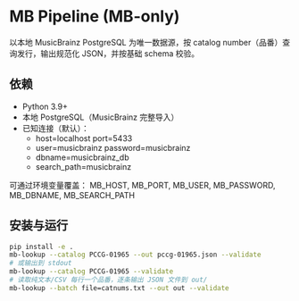 # MB Pipeline (MB-only)

以本地 MusicBrainz PostgreSQL 为唯一数据源，按 catalog number（品番）查询发行，输出规范化 JSON，并按基础 schema 校验。

## 依赖
- Python 3.9+
- 本地 PostgreSQL（MusicBrainz 完整导入）
- 已知连接（默认）：
  - host=localhost  port=5433
  - user=musicbrainz  password=musicbrainz
  - dbname=musicbrainz_db
  - search_path=musicbrainz

可通过环境变量覆盖：
MB_HOST, MB_PORT, MB_USER, MB_PASSWORD, MB_DBNAME, MB_SEARCH_PATH

## 安装与运行
```bash
pip install -e .
mb-lookup --catalog PCCG-01965 --out pccg-01965.json --validate
# 或输出到 stdout
mb-lookup --catalog PCCG-01965 --validate
# 读取纯文本/CSV 每行一个品番，逐条输出 JSON 文件到 out/
mb-lookup --batch file=catnums.txt --out out --validate
